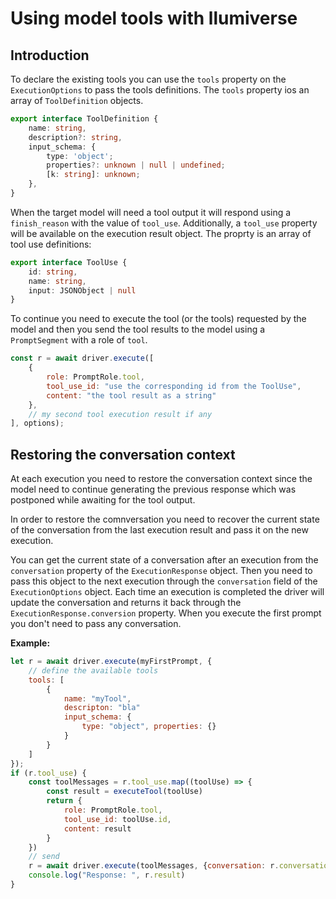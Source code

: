 # Using model tools with llumiverse

## Introduction

To declare the existing tools you can use the `tools` property on the `ExecutionOptions` to pass the tools definitions. The `tools` property ios an array of `ToolDefinition` objects.

```ts
export interface ToolDefinition {
    name: string,
    description?: string,
    input_schema: {
        type: 'object';
        properties?: unknown | null | undefined;
        [k: string]: unknown;
    },
}
```

When the target model will need a tool output it will respond using a `finish_reason` with the value of `tool_use`.
Additionally, a `tool_use` property will be available on the execution result object. The proprty is an array of tool use definitions:

```ts
export interface ToolUse {
    id: string,
    name: string,
    input: JSONObject | null
}
```

To continue you need to execute the tool (or the tools) requested by the model and then you send the tool results to the model using a `PromptSegment` with a role of `tool`.

```js
const r = await driver.execute([
    {
        role: PromptRole.tool,
        tool_use_id: "use the corresponding id from the ToolUse",
        content: "the tool result as a string"
    },
    // my second tool execution result if any
], options);
```

## Restoring the conversation context

At each execution you need to restore the conversation context since the model need to continue generating the previous response which was postponed while awaiting for the tool output.

In order to restore the comnversation you need to recover the current state of the conversation from the last execution result and pass it on the new execution.

You can get the current state of a conversation after an execution from the `conversation` property of the `ExecutionResponse` object.
Then you need to pass this object to the next execution through the `conversation` field of the `ExecutionOptions` object.
Each time an execution is completed the driver will update the conversation and returns it back through the `ExecutionResponse.conversion` property.
When you execute the first prompt you don't need to pass any conversation.

**Example:**

```js
let r = await driver.execute(myFirstPrompt, {
    // define the available tools
    tools: [
        {
            name: "myTool",
            descripton: "bla"
            input_schema: {
                type: "object", properties: {}
            }
        }
    ]
});
if (r.tool_use) {
    const toolMessages = r.tool_use.map((toolUse) => {
        const result = executeTool(toolUse)
        return {
            role: PromptRole.tool,
            tool_use_id: toolUse.id,
            content: result
        }
    })
    // send
    r = await driver.execute(toolMessages, {conversation: r.conversation});
    console.log("Response: ", r.result)
}
```
